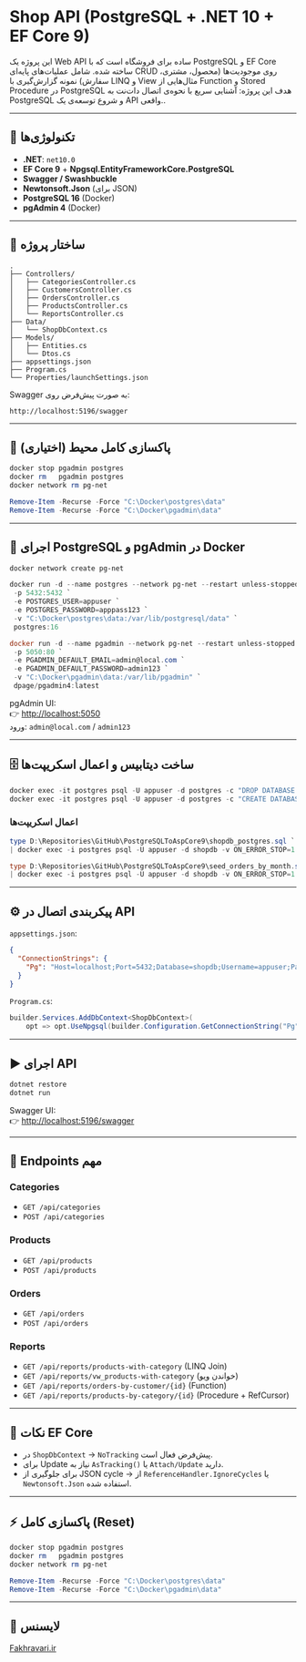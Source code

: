 # Shop API (PostgreSQL + .NET 10 + EF Core 9)

این پروژه یک Web API ساده برای فروشگاه است که با PostgreSQL و EF Core ساخته شده.
شامل عملیات‌های پایه‌ای CRUD روی موجودیت‌ها (محصول، مشتری، سفارش)
نمونه گزارش‌گیری با LINQ و View
مثال‌هایی از Function و Stored Procedure در PostgreSQL
هدف این پروژه:
آشنایی سریع با نحوه‌ی اتصال دات‌نت به PostgreSQL و شروع توسعه‌ی یک API واقعی..

---

## 🚀 تکنولوژی‌ها
- **.NET**: `net10.0`
- **EF Core 9** + **Npgsql.EntityFrameworkCore.PostgreSQL**
- **Swagger / Swashbuckle**
- **Newtonsoft.Json** (برای JSON)
- **PostgreSQL 16** (Docker)
- **pgAdmin 4** (Docker)

---

## 📂 ساختار پروژه

```
.
├── Controllers/
│   ├── CategoriesController.cs
│   ├── CustomersController.cs
│   ├── OrdersController.cs
│   ├── ProductsController.cs
│   └── ReportsController.cs
├── Data/
│   └── ShopDbContext.cs
├── Models/
│   ├── Entities.cs
│   └── Dtos.cs
├── appsettings.json
├── Program.cs
└── Properties/launchSettings.json
```

Swagger به صورت پیش‌فرض روی:
```
http://localhost:5196/swagger
```

---

## 🧹 پاکسازی کامل محیط (اختیاری)

```powershell
docker stop pgadmin postgres
docker rm   pgadmin postgres
docker network rm pg-net

Remove-Item -Recurse -Force "C:\Docker\postgres\data"
Remove-Item -Recurse -Force "C:\Docker\pgadmin\data"
```

---

## 🐳 اجرای PostgreSQL و pgAdmin در Docker

```powershell
docker network create pg-net

docker run -d --name postgres --network pg-net --restart unless-stopped `
 -p 5432:5432 `
 -e POSTGRES_USER=appuser `
 -e POSTGRES_PASSWORD=apppass123 `
 -v "C:\Docker\postgres\data:/var/lib/postgresql/data" `
 postgres:16

docker run -d --name pgadmin --network pg-net --restart unless-stopped `
 -p 5050:80 `
 -e PGADMIN_DEFAULT_EMAIL=admin@local.com `
 -e PGADMIN_DEFAULT_PASSWORD=admin123 `
 -v "C:\Docker\pgadmin\data:/var/lib/pgadmin" `
 dpage/pgadmin4:latest
```

pgAdmin UI:  
👉 [http://localhost:5050](http://localhost:5050)  
ورود: `admin@local.com` / `admin123`

---

## 🗄 ساخت دیتابیس و اعمال اسکریپت‌ها

```powershell
docker exec -it postgres psql -U appuser -d postgres -c "DROP DATABASE IF EXISTS shopdb;"
docker exec -it postgres psql -U appuser -d postgres -c "CREATE DATABASE shopdb;"
```

### اعمال اسکریپت‌ها
```powershell
type D:\Repositories\GitHub\PostgreSQLToAspCore9\shopdb_postgres.sql `
| docker exec -i postgres psql -U appuser -d shopdb -v ON_ERROR_STOP=1

type D:\Repositories\GitHub\PostgreSQLToAspCore9\seed_orders_by_month.sql `
| docker exec -i postgres psql -U appuser -d shopdb -v ON_ERROR_STOP=1
```

---

## ⚙️ پیکربندی اتصال در API

`appsettings.json`:
```json
{
  "ConnectionStrings": {
    "Pg": "Host=localhost;Port=5432;Database=shopdb;Username=appuser;Password=apppass123"
  }
}
```

`Program.cs`:
```csharp
builder.Services.AddDbContext<ShopDbContext>(
    opt => opt.UseNpgsql(builder.Configuration.GetConnectionString("Pg")));
```

---

## ▶️ اجرای API

```powershell
dotnet restore
dotnet run
```

Swagger UI:  
👉 [http://localhost:5196/swagger](http://localhost:5196/swagger)

---

## 📌 Endpoints مهم

### Categories
- `GET /api/categories`
- `POST /api/categories`

### Products
- `GET /api/products`
- `POST /api/products`

### Orders
- `GET /api/orders`
- `POST /api/orders`

### Reports
- `GET /api/reports/products-with-category` (LINQ Join)
- `GET /api/reports/vw_products-with-category` (خواندن ویو)
- `GET /api/reports/orders-by-customer/{id}` (Function)
- `GET /api/reports/products-by-category/{id}` (Procedure + RefCursor)

---

## 📝 نکات EF Core

- در `ShopDbContext` → `NoTracking` پیش‌فرض فعال است.  
- برای Update نیاز به `AsTracking()` یا `Attach/Update` دارید.  
- برای جلوگیری از JSON cycle → از `ReferenceHandler.IgnoreCycles` یا `Newtonsoft.Json` استفاده شده.  

---

## ⚡️ پاکسازی کامل (Reset)

```powershell
docker stop pgadmin postgres
docker rm   pgadmin postgres
docker network rm pg-net

Remove-Item -Recurse -Force "C:\Docker\postgres\data"
Remove-Item -Recurse -Force "C:\Docker\pgadmin\data"
```

---

## 📖 لایسنس
[Fakhravari.ir](https://fakhravari.ir/)
